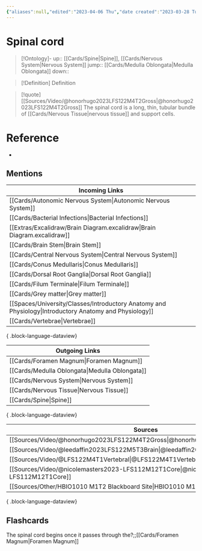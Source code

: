 ```yaml
---
{"aliases":null,"edited":"2023-04-06 Thu","date created":"2023-03-28 Tue","tags":["Uni/LFS122","flashcards/LFS122"],"dg-publish":true,"permalink":"/cards/spinal-cord/","dgPassFrontmatter":true}
---
```


# Spinal cord

> [!Ontology]-
> up:: [[Cards/Spine\|Spine]], [[Cards/Nervous System\|Nervous System]]
> jump:: [[Cards/Medulla Oblongata\|Medulla Oblongata]]
> down:: 

> [!Definition] Definition
> 

> [!quote] [[Sources/Video/@honorhugo2023LFS122M4T2Gross\|@honorhugo2023LFS122M4T2Gross]]
> The spinal cord is a long, thin, tubular bundle of [[Cards/Nervous Tissue\|nervous tissue]] and support cells.

# Reference
- 

## Mentions
| Incoming Links                                                                                            |
| --------------------------------------------------------------------------------------------------------- |
| [[Cards/Autonomic Nervous System\|Autonomic Nervous System]]                                           |
| [[Cards/Bacterial Infections\|Bacterial Infections]]                                                   |
| [[Extras/Excalidraw/Brain Diagram.excalidraw\|Brain Diagram.excalidraw]]                               |
| [[Cards/Brain Stem\|Brain Stem]]                                                                       |
| [[Cards/Central Nervous System\|Central Nervous System]]                                               |
| [[Cards/Conus Medullaris\|Conus Medullaris]]                                                           |
| [[Cards/Dorsal Root Ganglia\|Dorsal Root Ganglia]]                                                     |
| [[Cards/Filum Terminale\|Filum Terminale]]                                                             |
| [[Cards/Grey matter\|Grey matter]]                                                                     |
| [[Spaces/University/Classes/Introductory Anatomy and Physiology\|Introductory Anatomy and Physiology]] |
| [[Cards/Vertebrae\|Vertebrae]]                                                                         |

{ .block-language-dataview}

| Outgoing Links                                    |
| ------------------------------------------------- |
| [[Cards/Foramen Magnum\|Foramen Magnum]]       |
| [[Cards/Medulla Oblongata\|Medulla Oblongata]] |
| [[Cards/Nervous System\|Nervous System]]       |
| [[Cards/Nervous Tissue\|Nervous Tissue]]       |
| [[Cards/Spine\|Spine]]                         |

{ .block-language-dataview}

| Sources                                                                                     |
| ------------------------------------------------------------------------------------------- |
| [[Sources/Video/@honorhugo2023LFS122M4T2Gross\|@honorhugo2023LFS122M4T2Gross]]           |
| [[Sources/Video/@leedaffin2023LFS122M5T3Brain\|@leedaffin2023LFS122M5T3Brain]]           |
| [[Sources/Video/@LFS122M4T1Vertebral\|@LFS122M4T1Vertebral]]                             |
| [[Sources/Video/@nicolemasters2023-LFS112M12T1Core\|@nicolemasters2023-LFS112M12T1Core]] |
| [[Sources/Other/HBIO1010 M1T2 Blackboard Site\|HBIO1010 M1T2 Blackboard Site]]           |

{ .block-language-dataview}

## Flashcards

The spinal cord begins once it passes through the?;;[[Cards/Foramen Magnum\|Foramen Magnum]]
<!--SR:!2023-11-17,43,270-->
